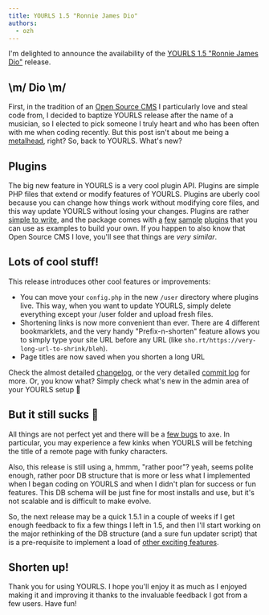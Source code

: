 ```yaml
---
title: YOURLS 1.5 "Ronnie James Dio"
authors:
  - ozh
---
```


I'm delighted to announce the availability of the [YOURLS 1.5 "Ronnie James Dio"](https://github.com/YOURLS/YOURLS/releases/tag/1.5) release.

<!--truncate-->

## \\m/ Dio \\m/

First, in the tradition of an [Open Source CMS](https://wordpress.org/) I particularly love and steal code from, I decided to baptize YOURLS release after the name of a musician, so I elected to pick someone I truly heart and who has been often with me when coding recently. But this post isn't about me being a [metalhead](https://www.last.fm/user/-ozh-), right? So, back to YOURLS. What's new?

## Plugins

The big new feature in YOURLS is a very cool plugin API. Plugins are simple PHP files that extend or modify features of YOURLS. Plugins are uberly cool because you can change how things work without modifying core files, and this way update YOURLS without losing your changes.
Plugins are rather [simple to write](https://docs.yourls.org/development/plugins.html), and the package comes with [a](https://docs.yourls.org/development/examples/qrcode.html) [few](https://docs.yourls.org/development/examples/preview.html) [sample](https://docs.yourls.org/development/examples/public-prefix.html) [plugins](https://docs.yourls.org/development/examples/rss.html) that you can use as examples to build your own. If you happen to also know that Open Source CMS I love, you'll see that things are _very similar_.

## Lots of cool stuff!

This release introduces other cool features or improvements:

- You can move your `config.php` in the new `/user` directory where plugins live. This way, when you want to update YOURLS, simply delete everything except your /user folder and upload fresh files.
- Shortening links is now more convenient than ever. There are 4 different bookmarklets, and the very handy "Prefix-n-shorten" feature allows you to simply type your site URL before any URL (like `sho.rt/https://very-long-url-to-shrink/bleh`).
- Page titles are now saved when you shorten a long URL

Check the almost detailed [changelog](https://github.com/YOURLS/YOURLS/releases/tag/1.5), or the very detailed [commit log](https://github.com/YOURLS/YOURLS/compare/1.4.3...1.5) for more.
Or, you know what? Simply check what's new in the admin area of your YOURLS setup 🙂

## But it still sucks 🙁

All things are not perfect yet and there will be a [few bugs](https://github.com/YOURLS/YOURLS/issues) to axe. In particular, you may experience a few kinks when YOURLS will be fetching the title of a remote page with funky characters.

Also, this release is still using a, hmmm, "rather poor"? yeah, seems polite enough, rather poor DB structure that is more or less what I implemented when I began coding on YOURLS and when I didn't plan for success or fun features. This DB schema will be just fine for most installs and use, but it's not scalable and is difficult to make evolve.

So, the next release may be a quick 1.5.1 in a couple of weeks if I get enough feedback to fix a few things I left in 1.5, and then I'll start working on the major rethinking of the DB structure (and a sure fun updater script) that is a pre-requisite to implement a load of [other exciting features](https://github.com/orgs/YOURLS/projects).

## Shorten up!

Thank you for using YOURLS. I hope you'll enjoy it as much as I enjoyed making it and improving it thanks to the invaluable feedback I got from a few users. Have fun!
